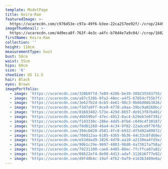 ```yaml
---
template: ModelPage
title: Keira-Rae
featuredImage: >-
  https://ucarecdn.com/c976d53e-c97a-49f6-b3ee-22ca257ee92f/-/crop/2449x1347/0,41/-/preview/
imageThumbnail: >-
  https://ucarecdn.com/4d9eca8f-763f-4e3c-a4fc-b78d4e7a9c04/-/crop/1602x1899/0,0/-/preview/
firstName: Keira-Rae
collection: ''
height: 118cm
measurementType: bust
bust: 58cm
waist: 55cm
hips: 60cm
size: '6'
shoeSize: US 11.5
hair: Black
eyes: Brown
imagePortfolio:
  - image: 'https://ucarecdn.com/320b977d-7e89-420b-be39-389235583755/'
  - image: 'https://ucarecdn.com/a87c538b-0fa2-40ec-a4f5-67054cf55b7f/'
  - image: 'https://ucarecdn.com/3e627b2d-6cb5-4e61-98c3-9b66d66b3826/'
  - image: 'https://ucarecdn.com/f3d7a9ff-9ce9-4778-a9aa-39bc9a0268bc/'
  - image: 'https://ucarecdn.com/81603402-573e-429d-8657-de913f87b401/'
  - image: 'https://ucarecdn.com/46b599af-47ec-4912-8ac4-b29eb7e0f391/'
  - image: 'https://ucarecdn.com/f143330c-286e-4dd5-8fbd-c049c4f30187/'
  - image: 'https://ucarecdn.com/f8d01260-46a4-4c34-9f02-22adce9f70f8/'
  - image: 'https://ucarecdn.com/394c0d20-d581-4fc0-b932-df5492a09972/'
  - image: 'https://ucarecdn.com/760d12aa-6105-4365-9b36-44c33c8fd60e/'
  - image: 'https://ucarecdn.com/e53ddad9-3826-4d70-aa10-a2130ea4fd5e/'
  - image: 'https://ucarecdn.com/9061c29e-9697-4803-98d0-4a73817a758a/'
  - image: 'https://ucarecdn.com/79231100-cae6-4405-88ec-7fcffca07a82/'
  - image: 'https://ucarecdn.com/08622ef4-8e90-4d13-adaf-312616777e92/'
  - image: 'https://ucarecdn.com/d9f48b4c-19af-4fb2-9af9-e163b3489e0a/'
---
```


